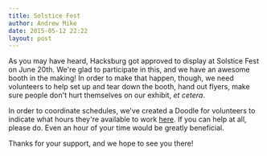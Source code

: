 ```yaml
---
title: Solstice Fest
author: Andrew Mike
date: 2015-05-12 22:22
layout: post
---
```


As you may have heard, Hacksburg got approved to display at Solstice Fest on June 20th. We're glad to participate in this, and we have an awesome booth in the making! In order to make that happen, though, we need volunteers to help set up and tear down the booth, hand out flyers, make sure people don't hurt themselves on our exhibit, *et cetera*.

In order to coordinate schedules, we've created a Doodle for volunteers to indicate what hours they're available to work [here](http://doodle.com/9r642p2cwcedy25n). If you can help at all, please do. Even an hour of your time would be greatly beneficial.

Thanks for your support, and we hope to see you there!